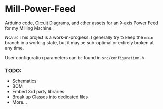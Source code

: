 # Mill-Power-Feed
Arduino code, Circuit Diagrams, and other assets for an X-axis Power Feed for my Milling Machine.  

*NOTE:* This project is a work-in-progress.  I generally try to keep the ```main``` branch in a working state, but it may be sub-optimal or entirely broken at any time.  

User configuration parameters can be found in ```src/configuration.h```

### TODO:
- Schematics
- BOM
- Embed 3rd party libraries
- Break up Classes into dedicated files
- More...